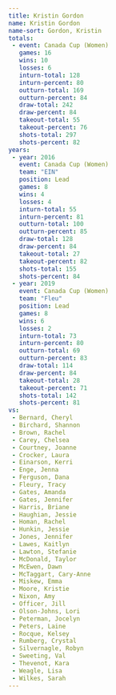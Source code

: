 ```yaml
---
title: Kristin Gordon
name: Kristin Gordon
name-sort: Gordon, Kristin
totals:
 - event: Canada Cup (Women)
   games: 16
   wins: 10
   losses: 6
   inturn-total: 128
   inturn-percent: 80
   outturn-total: 169
   outturn-percent: 84
   draw-total: 242
   draw-percent: 84
   takeout-total: 55
   takeout-percent: 76
   shots-total: 297
   shots-percent: 82
years:
 - year: 2016
   event: Canada Cup (Women)
   team: "EIN"
   position: Lead
   games: 8
   wins: 4
   losses: 4
   inturn-total: 55
   inturn-percent: 81
   outturn-total: 100
   outturn-percent: 85
   draw-total: 128
   draw-percent: 84
   takeout-total: 27
   takeout-percent: 82
   shots-total: 155
   shots-percent: 84
 - year: 2019
   event: Canada Cup (Women)
   team: "Fleu"
   position: Lead
   games: 8
   wins: 6
   losses: 2
   inturn-total: 73
   inturn-percent: 80
   outturn-total: 69
   outturn-percent: 83
   draw-total: 114
   draw-percent: 84
   takeout-total: 28
   takeout-percent: 71
   shots-total: 142
   shots-percent: 81
vs:
 - Bernard, Cheryl
 - Birchard, Shannon
 - Brown, Rachel
 - Carey, Chelsea
 - Courtney, Joanne
 - Crocker, Laura
 - Einarson, Kerri
 - Enge, Jenna
 - Ferguson, Dana
 - Fleury, Tracy
 - Gates, Amanda
 - Gates, Jennifer
 - Harris, Briane
 - Haughian, Jessie
 - Homan, Rachel
 - Hunkin, Jessie
 - Jones, Jennifer
 - Lawes, Kaitlyn
 - Lawton, Stefanie
 - McDonald, Taylor
 - McEwen, Dawn
 - McTaggart, Cary-Anne
 - Miskew, Emma
 - Moore, Kristie
 - Nixon, Amy
 - Officer, Jill
 - Olson-Johns, Lori
 - Peterman, Jocelyn
 - Peters, Laine
 - Rocque, Kelsey
 - Rumberg, Crystal
 - Silvernagle, Robyn
 - Sweeting, Val
 - Thevenot, Kara
 - Weagle, Lisa
 - Wilkes, Sarah
---
```

